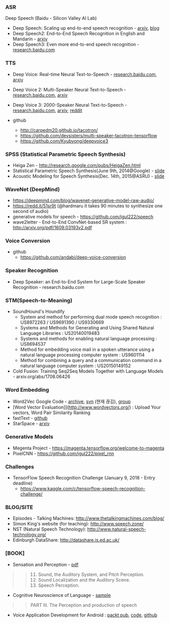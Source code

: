 ### ASR
Deep Speech (Baidu - Silicon Valley AI Lab)
* Deep Speech: Scaling up end-to-end speech recognition - [arxiv](http://arxiv.org/abs/1412.5567), [blog](https://devblogs.nvidia.com/parallelforall/deep-speech-accurate-speech-recognition-gpu-accelerated-deep-learning/)
* Deep Speech2: End-to-End Speech Recognition in English and Mandarin - [arxiv](http://arxiv.org/abs/1512.02595)
* Deep Speech3: Even more end-to-end speech recognition - [research.baidu.com](http://research.baidu.com)

### TTS 
* Deep Voice: Real-time Neural Text-to-Speech - [research.baidu.com](http://research.baidu.com/deep-voice-production-quality-text-speech-system-constructed-entirely-deep-neural-networks/), [arxiv](https://arxiv.org/abs/1702.07825)
* Deep Voice 2: Multi-Speaker Neural Text-to-Speech - [research.baidu.com](http://research.baidu.com/deep-voice-2-multi-speaker-neural-text-speech), [arxiv](https://arxiv.org/abs/1705.08947)
* Deep Voice 3: 2000-Speaker Neural Text-to-Speech - [research.baidu.com](http://research.baidu.com/deep-voice-3-2000-speaker-neural-text-speech/), [arxiv](https://arxiv.org/abs/1710.07654), [reddit](https://www.reddit.com/r/MachineLearning/comments/78goi8/r_deep_voice_3_2000speaker_neural_texttospeech/)


* github 
  * http://carpedm20.github.io/tacotron/
  * https://github.com/devsisters/multi-speaker-tacotron-tensorflow
  * https://github.com/Kyubyong/deepvoice3

###  SPSS (Statistical Parametric Speech Synthesis) 
* Heiga Zen - http://research.google.com/pubs/HeigaZen.html
* Statistical Parametric Speech Synthesis(June 9th, 2014@Google) - [slide](http://static.googleusercontent.com/media/research.google.com/ko//pubs/archive/42624.pdf)
* Acoustic Modeling for Speech Synthesis(Dec. 14th, 2015@ASRU) - [slide](https://static.googleusercontent.com/media/research.google.com/en//pubs/archive/44630.pdf)

### WaveNet (DeepMind) 
* https://deepmind.com/blog/wavenet-generative-model-raw-audio/
* https://redd.it/51sr9t (@hardmaru it takes 90 minutes to synthesize one second of audio) 
* generative models for speech - https://github.com/igul222/speech
* wave2letter - End-to-End ConvNet-based SR system : http://arxiv.org/pdf/1609.03193v2.pdf


### Voice Conversion 
* github 
  * https://github.com/andabi/deep-voice-conversion 

### Speaker Recognition
* Deep Speaker: an End-to-End System for Large-Scale Speaker Recognition - research.baidu.com

### STM(Speech-to-Meaning)
* SoundHound's Houndify 
  * System and method for performing dual mode speech recognition : US8972263 / US9691390 / US9330669
  * Systems and Methods for Generating and Using Shared Natural Language Libraries : US20140019483
  * Systems and methods for enabling natural language processing : US8694537
  * Method for embedding voice mail in a spoken utterance using a natural language processing computer system : US9601114
  * Method for combining a query and a communication command in a natural language computer system : US20150149152
* Cold Fusion: Training Seq2Seq Models Together with Language Models - arxiv.org/abs/1708.06426

### Word Embedding 
* Word2Vec Google Code - [archive](https://code.google.com/archive/p/word2vec), [svn](http://word2vec.googlecode.com/svn/trunk) (현재 끊김), [group](https://groups.google.com/forum/#!forum/word2vec-toolkit)
* [Word Vector Evaluation]](http://www.wordvectors.org/) : Upload Your vectors, Word Pair Similarity Ranking
* fastText - [github](https://github.com/facebookresearch/fastText)
* StarSpace - [arxiv](https://arxiv.org/abs/1709.03856)


### Generative Models
* Megenta Project - https://magenta.tensorflow.org/welcome-to-magenta
* PixelCNN - https://github.com/igul222/pixel_rnn


### Challenges
* TensorFlow Speech Recognition Challenge  (January 9, 2018 - Entry deadline)
  * https://www.kaggle.com/c/tensorflow-speech-recognition-challenge/


### BLOG/SITE
* Episodes - Talking Machines: http://www.thetalkingmachines.com/blog/ 
* Simon King's website (for teaching): http://www.speech.zone/ 
* NST (Natural Speech Technology): http://www.natural-speech-technology.org/ 
* Edinburgh DataShare: http://datashare.is.ed.ac.uk/


### [BOOK] 
* Sensation and Perception - [pdf](http://zhenilo.narod.ru/main/students/Goldstein.pdf)
>> 11. Sound, the Auditory System, and Pitch Perception. 
>> 12. Sound Localization and the Auditory Scene. 
>> 13. Speech Perception.
* Cognitive Neuroscience of Language - [sample](http://samples.sainsburysebooks.co.uk/9781317653165_sample_787341.pdf)
>> PART III. The Perception and production of speech 
* Voice Application Development for Android : [packt pub](https://www.packtpub.com/application-development/voice-application-development-android), [code](https://androidspeechbook.wordpress.com), [github](https://github.com/zoraidacallejas/sandra)
